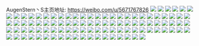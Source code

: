 AugenStern丶S主页地址: https://weibo.com/u/5671767826 
![](https://wx4.sinaimg.cn/mw2000/006bQ9Uely1h94vt617xoj31x22k3b2c.jpg) 
![](https://wx4.sinaimg.cn/mw2000/006bQ9Uely1h94vtczs4mj32c0340qvb.jpg) 
![](https://wx4.sinaimg.cn/mw2000/006bQ9Uely1h94vt05y49j31dr1uc1kx.jpg) 
![](https://wx4.sinaimg.cn/mw2000/006bQ9Uely1h94vthd5d6j32c0340qv6.jpg) 
![](https://wx4.sinaimg.cn/mw2000/006bQ9Uegy1h8z4rzcjogj31400u0n64.jpg) 
![](https://wx4.sinaimg.cn/mw2000/006bQ9Uegy1h8r3p1av0lj30u0140dnc.jpg) 
![](https://wx4.sinaimg.cn/mw2000/006bQ9Uegy1h8r3p0n4dtj30u0143th7.jpg) 
![](https://wx4.sinaimg.cn/mw2000/006bQ9Uegy1h7zdql8l6rj33402c0kjn.jpg) 
![](https://wx4.sinaimg.cn/mw2000/006bQ9Uegy1h75bjkwiduj32c03401kx.jpg) 
![](https://wx4.sinaimg.cn/mw2000/006bQ9Uegy1h75bjapb2bj31x92k9jy2.jpg) 
![](https://wx4.sinaimg.cn/mw2000/006bQ9Uegy1h75bjtye2bj32c0340qv7.jpg) 
![](https://wx4.sinaimg.cn/mw2000/006bQ9Uely1h5iadvu9iij30wi1ycgxy.jpg) 
![](https://wx4.sinaimg.cn/mw2000/006bQ9Uegy1h4ktuyselsj30rs0rstcm.jpg) 
![](https://wx4.sinaimg.cn/mw2000/006bQ9Uegy1h4ktv0kchmj31400u00xj.jpg) 
![](https://wx4.sinaimg.cn/mw2000/006bQ9Uegy1h45qell2b7j31400u0n21.jpg) 
![](https://wx4.sinaimg.cn/mw2000/006bQ9Uegy1h2nj1oywk8j32c033yhdt.jpg) 
![](https://wx4.sinaimg.cn/mw2000/006bQ9Uegy1h2nj1mw0kgj32aj320npd.jpg) 
![](https://wx4.sinaimg.cn/mw2000/006bQ9Uegy1h2nj1o9oebj32c0340x6p.jpg) 
![](https://wx4.sinaimg.cn/mw2000/006bQ9Uely1h2biawd0itj33402c01ky.jpg) 
![](https://wx4.sinaimg.cn/mw2000/006bQ9Uely1h2biaxgdmlj33402c0u0y.jpg) 
![](https://wx4.sinaimg.cn/mw2000/006bQ9Uegy1h157gtcs9pj32d13401kx.jpg) 
![](https://wx4.sinaimg.cn/mw2000/006bQ9Uegy1h157gqryarj32an35rkjl.jpg) 
![](https://wx4.sinaimg.cn/mw2000/006bQ9Uegy1h157guc8vqj32292qu7wh.jpg) 
![](https://wx4.sinaimg.cn/mw2000/006bQ9Uegy1h157gvaugej32c0340qv5.jpg) 
![](https://wx4.sinaimg.cn/mw2000/006bQ9Uegy1h0vv32aqk7j32c033z7wi.jpg) 
![](https://wx4.sinaimg.cn/mw2000/006bQ9Uegy1h0vv333qbcj31ou2947wh.jpg) 
![](https://wx4.sinaimg.cn/mw2000/006bQ9Uegy1h0s6axk9xpj335s23u7wj.jpg) 
![](https://wx4.sinaimg.cn/mw2000/006bQ9Uegy1h0s6apz3j5j334022me83.jpg) 
![](https://wx4.sinaimg.cn/mw2000/006bQ9Uegy1h0s6aid7cdj334022m4qr.jpg) 
![](https://wx4.sinaimg.cn/mw2000/006bQ9Uegy1h0s6azkahij322o340e82.jpg) 
![](https://wx4.sinaimg.cn/mw2000/006bQ9Uegy1h0s6ajeh2aj31ha22m4qp.jpg) 
![](https://wx4.sinaimg.cn/mw2000/006bQ9Uegy1h0s6b8m5wrj32dq35shdv.jpg) 
![](https://wx4.sinaimg.cn/mw2000/006bQ9Uegy1h06gesv5tyj31hn2nd4qp.jpg) 
![](https://wx4.sinaimg.cn/mw2000/006bQ9Uegy1h06gewnoczj32c03401ky.jpg) 
![](https://wx4.sinaimg.cn/mw2000/006bQ9Uegy1h06gezs7cqj32c033znpd.jpg) 
![](https://wx4.sinaimg.cn/mw2000/006bQ9Uegy1h06geqenh2j310p1cxdps.jpg) 
![](https://wx4.sinaimg.cn/mw2000/006bQ9Uegy1gzsdkip3e7j30rq0rqn02.jpg) 
![](https://wx4.sinaimg.cn/mw2000/006bQ9Uely1gyuhf8iuuhj335s23unpf.jpg) 
![](https://wx4.sinaimg.cn/mw2000/006bQ9Uely1gyuhfe5kxzj334021yb2b.jpg) 
![](https://wx4.sinaimg.cn/mw2000/006bQ9Uely1gyuhf09ifrj335s23ukjn.jpg) 
![](https://wx4.sinaimg.cn/mw2000/006bQ9Uely1gyuhfja1aij3340228hdw.jpg) 
![](https://wx4.sinaimg.cn/mw2000/006bQ9Uegy1gxtwbhosknj334022mx6q.jpg) 
![](https://wx4.sinaimg.cn/mw2000/006bQ9Uegy1gxtwc31kbjj32c033ye83.jpg) 
![](https://wx4.sinaimg.cn/mw2000/006bQ9Uegy1gxtwb3pqsvj335s23u7wj.jpg) 
![](https://wx4.sinaimg.cn/mw2000/006bQ9Uegy1gxtwbv0va5j334022mqv6.jpg) 
![](https://wx4.sinaimg.cn/mw2000/006bQ9Uegy1gxtwbo9ek3j322o33zu0y.jpg) 
![](https://wx4.sinaimg.cn/mw2000/006bQ9Uegy1gxtwc9e40mj334022lx6q.jpg) 
![](https://wx4.sinaimg.cn/mw2000/006bQ9Uegy1gx11y3untlj31400u07ho.jpg) 
![](https://wx4.sinaimg.cn/mw2000/006bQ9Uegy1gx11xtvwhmj311i0u07dp.jpg) 
![](https://wx4.sinaimg.cn/mw2000/006bQ9Uegy1gx11y1ao2pj33402c04qq.jpg) 
![](https://wx4.sinaimg.cn/mw2000/006bQ9Uegy1gx11xyda9oj32c0340u0x.jpg) 
![](https://wx4.sinaimg.cn/mw2000/006bQ9Uegy1gwrtey5zhcj31sc2ds1ky.jpg) 
![](https://wx4.sinaimg.cn/mw2000/006bQ9Uegy1gwrtfg5iq4j31sc2dsnpd.jpg) 
![](https://wx4.sinaimg.cn/mw2000/006bQ9Uegy1gwrtevliomj31sc2ds7wh.jpg) 
![](https://wx4.sinaimg.cn/mw2000/006bQ9Uegy1gwrtf0dhuqj31sc2ds1kx.jpg) 
![](https://wx4.sinaimg.cn/mw2000/006bQ9Uegy1gwrtf3tkbij31sc2ds4qp.jpg) 
![](https://wx4.sinaimg.cn/mw2000/006bQ9Uegy1gwrtf9dzuej31sc2dsb2a.jpg) 
![](https://wx4.sinaimg.cn/mw2000/006bQ9Uegy1gw6xpl64f7j31ix1jte1l.jpg) 
![](https://wx4.sinaimg.cn/mw2000/006bQ9Uegy1gw6xpoee1rj32c033z1ky.jpg) 
![](https://wx4.sinaimg.cn/mw2000/006bQ9Uegy1gw6xppswrpj32c0340npd.jpg) 
![](https://wx4.sinaimg.cn/mw2000/006bQ9Uegy1gw6xpk70z3j32c033z1ky.jpg) 
![](https://wx4.sinaimg.cn/mw2000/006bQ9Uegy1gv4znudihjj62c0340u0x02.jpg) 
![](https://wx4.sinaimg.cn/mw2000/006bQ9Uegy1gv4znxoortj62c0340x6p02.jpg) 
![](https://wx4.sinaimg.cn/mw2000/006bQ9Uegy1gv4zs2tcc9j63402c07wi02.jpg) 
![](https://wx4.sinaimg.cn/mw2000/006bQ9Uegy1gv4zsy3xvuj60mi0u0n3302.jpg) 
![](https://wx4.sinaimg.cn/mw2000/006bQ9Uegy1gv4zpegwrnj617k0u0tjx02.jpg) 
![](https://wx4.sinaimg.cn/mw2000/006bQ9Uegy1gv4zp2ln71j61760u0wov02.jpg) 
![](https://wx4.sinaimg.cn/mw2000/006bQ9Uegy1gsmobmjbypj33402c04qs.jpg) 
![](https://wx4.sinaimg.cn/mw2000/006bQ9Uegy1gsmobq681bj33402c04qr.jpg) 
![](https://wx4.sinaimg.cn/mw2000/006bQ9Uegy1gsmobsgfd6j62c0340x6p02.jpg) 
![](https://wx4.sinaimg.cn/mw2000/006bQ9Uegy1gsmobi8ft8j62c033yb2a02.jpg) 
![](https://wx4.sinaimg.cn/mw2000/006bQ9Uegy1gkyel7pua5j30u013yaks.jpg) 
![](https://wx4.sinaimg.cn/mw2000/006bQ9Uegy1gkyei9j6ehj31400u0wp9.jpg) 
![](https://wx4.sinaimg.cn/mw2000/006bQ9Uegy1gkyel9nnkgj30u0141116.jpg) 
![](https://wx4.sinaimg.cn/mw2000/006bQ9Uegy1gkyengwckdj31400u0nab.jpg) 
![](https://wx4.sinaimg.cn/mw2000/006bQ9Uegy1gkfkcau06mj30u0140naw.jpg) 
![](https://wx4.sinaimg.cn/mw2000/006bQ9Uegy1gkfkcbcjzrj30u0140gze.jpg) 
![](https://wx4.sinaimg.cn/mw2000/006bQ9Uegy1gkfkcccy9wj31400u0n8m.jpg) 
![](https://wx4.sinaimg.cn/mw2000/006bQ9Uegy1gkfkccrkynj30u0190ag4.jpg) 
![](https://wx4.sinaimg.cn/mw2000/006bQ9Uegy1gjjk0oj24pj31400u041l.jpg) 
![](https://wx4.sinaimg.cn/mw2000/006bQ9Uegy1gjjjzy805aj30u01407mu.jpg) 
![](https://wx4.sinaimg.cn/mw2000/006bQ9Uegy1ga89284szoj3280280b2c.jpg) 
![](https://wx4.sinaimg.cn/mw2000/006bQ9Uegy1ga892fu65xj31o02801kx.jpg) 
![](https://wx4.sinaimg.cn/mw2000/006bQ9Uegy1ga892bvhn4j3280280e84.jpg) 
![](https://wx4.sinaimg.cn/mw2000/006bQ9Uegy1ga892hv4ooj30ku07a0ux.jpg) 
![](https://wx4.sinaimg.cn/mw2000/006bQ9Uegy1ga892edhasj33402c0hdu.jpg) 
![](https://wx4.sinaimg.cn/mw2000/006bQ9Uegy1ga892gtdv7j30s90t6dix.jpg) 
![](https://wx4.sinaimg.cn/mw2000/006bQ9Uegy1g8xafkzqcuj31o02807wi.jpg) 
![](https://wx4.sinaimg.cn/mw2000/006bQ9Uegy1g8xafo0o1mj31o02807wh.jpg) 
![](https://wx4.sinaimg.cn/mw2000/006bQ9Uegy1g8xafexeruj30zu09n0u9.jpg) 
![](https://wx4.sinaimg.cn/mw2000/006bQ9Uegy1g8xaforhe9j30rv112dmc.jpg) 
![](https://wx4.sinaimg.cn/mw2000/006bQ9Uegy1g8c10endj0j31400u0k4q.jpg) 
![](https://wx4.sinaimg.cn/mw2000/006bQ9Uegy1g88nhgvwm0j30u0140k3h.jpg) 
![](https://wx4.sinaimg.cn/mw2000/006bQ9Uegy1g80awkvi0ij31900rxagu.jpg) 
![](https://wx4.sinaimg.cn/mw2000/006bQ9Uegy1g7vitmbse0j31120kuu0x.jpg) 
![](https://wx4.sinaimg.cn/mw2000/006bQ9Uegy1g7pr6o7qlzj31m61m6qv5.jpg) 
![](https://wx4.sinaimg.cn/mw2000/006bQ9Uegy1g7pr6oz0jaj30mi0u0qqv.jpg) 
![](https://wx4.sinaimg.cn/mw2000/006bQ9Uegy1g6gvg1q2qcj30pc0sgq72.jpg) 
![](https://wx4.sinaimg.cn/mw2000/006bQ9Uegy1g6gvg0nkvoj31z41407ga.jpg) 
![](https://wx4.sinaimg.cn/mw2000/006bQ9Uegy1g6gvg2lb4jj31z4140104.jpg) 
